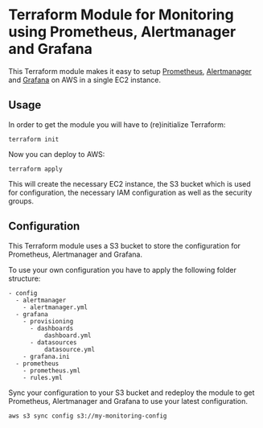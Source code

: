 # Terraform Module for Monitoring using Prometheus, Alertmanager and Grafana

This Terraform module makes it easy to setup [Prometheus](https://prometheus.io), [Alertmanager](https://prometheus.io/docs/alerting/latest/alertmanager) and [Grafana](https://grafana.com/) on AWS in a single EC2 instance.

## Usage

In order to get the module you will have to (re)initialize Terraform:

```
terraform init
```

Now you can deploy to AWS:

```
terraform apply
```

This will create the necessary EC2 instance, the S3 bucket which is used for configuration, the necessary IAM configuration as well as the security groups.

## Configuration

This Terraform module uses a S3 bucket to store the configuration for Prometheus, Alertmanager and Grafana.

To use your own configuration you have to apply the following folder structure:

```
- config
  - alertmanager
    - alertmanager.yml
  - grafana
    - provisioning
      - dashboards
          dashboard.yml
      - datasources
          datasource.yml
    - grafana.ini
  - prometheus
    - prometheus.yml
    - rules.yml
```

Sync your configuration to your S3 bucket and redeploy the module to get Prometheus, Alertmanager and Grafana to use your latest configuration.

```
aws s3 sync config s3://my-monitoring-config
```